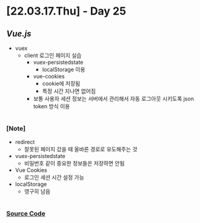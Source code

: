 # [22.03.17.Thu] - Day 25

## _Vue.js_

- vuex
  - client 로그인 페이지 실습
    - vuex-persistedstate
      - localStorage 이용
    - vue-cookies
      - cookie에 저장됨
      - 특정 시간 지나면 없어짐
    - 보통 사용자 세션 정보는 서버에서 관리해서 자동 로그아웃 시키도록 json token 방식 이용

#

### [Note]

- redirect
  - 잘못된 페이지 갔을 때 올바른 경로로 유도해주는 것
- vuex-persistedstate
  - 비밀번호 같이 중요한 정보들은 저장하면 안됨
- Vue Cookies
  - 로그인 세션 시간 설정 가능
- localStorage
  - 영구히 남음

#

### [Source Code](https://github.com/ding-co/developer-dignity/tree/main/boot-camp/practice/March/day18)
